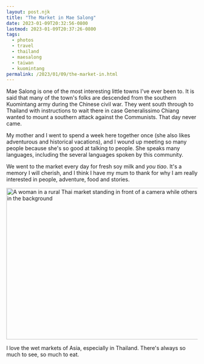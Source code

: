 ```yaml
---
layout: post.njk
title: "The Market in Mae Salong"
date: 2023-01-09T20:32:56-0800
lastmod: 2023-01-09T20:37:26-0800
tags: 
  - photos
  - travel
  - thailand
  - maesalong
  - taiwan
  - kuomintang
permalink: /2023/01/09/the-market-in.html
---
```

Mae Salong is one of the most interesting little towns I've ever been to. It is said that many of the town's folks are descended from the southern Kuomintang army during the Chinese civil war. They went south through to Thailand with instructions to wait there in case Generalissimo Chiang wanted to mount a southern attack against the Communists. That day never came.  

My mother and I went to spend a week here together once (she also likes adventurous and historical vacations), and I wound up meeting so many people because she's so good at talking to people. She speaks many languages, including the several languages spoken by this community.

We went to the market every day for fresh soy milk and *you tiao*. It's a memory I will cherish, and I think I have my mum to thank for why I am really interested in people, adventure, food and stories.

<img src="/photos/uploads/6b6cf1805f.jpg" width="600" height="399" alt="A woman in a rural Thai market standing in front of a camera while others do business in the background" />

I love the wet markets of Asia, especially in Thailand. There's always so much to see, so much to eat.
